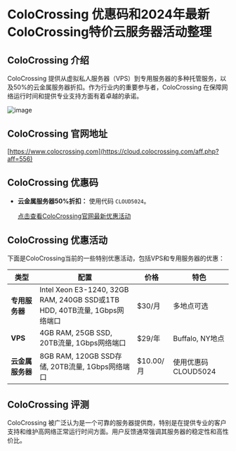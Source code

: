 # ColoCrossing 优惠码和2024年最新ColoCrossing特价云服务器活动整理

## ColoCrossing 介绍
ColoCrossing 提供从虚拟私人服务器（VPS）到专用服务器的多种托管服务，以及50%的云金属服务器折扣。作为行业内的重要参与者，ColoCrossing 在保障网络运行时间和提供专业支持方面有着卓越的承诺。

![image](https://github.com/qinz317/ColoCrossing/assets/167751010/799b9343-1989-4436-b236-2162f3555ca3)

## ColoCrossing 官网地址
[https://www.colocrossing.com](https://cloud.colocrossing.com/aff.php?aff=556)

## ColoCrossing 优惠码
- **云金属服务器50%折扣：** 使用代码 `CLOUD5024`。
  
  [点击查看ColoCrossing官网最新优惠活动](https://cloud.colocrossing.com/aff.php?aff=556)

## ColoCrossing 优惠活动
下面是ColoCrossing当前的一些特别优惠活动，包括VPS和专用服务器的优惠：

| 类型         | 配置                      | 价格     | 特色               |
|------------|-------------------------|--------|------------------|
| **专用服务器** | Intel Xeon E3-1240, 32GB RAM, 240GB SSD或1TB HDD, 40TB流量, 1Gbps网络端口 | $30/月 | 多地点可选 |
| **VPS**       | 4GB RAM, 25GB SSD, 20TB流量, 1Gbps网络端口 | $29/年 | Buffalo, NY地点    |
| **云金属服务器** | 8GB RAM, 120GB SSD存储, 20TB流量, 1Gbps网络端口 | $10.00/月 | 使用优惠码CLOUD5024    |

## ColoCrossing 评测
ColoCrossing 被广泛认为是一个可靠的服务器提供商，特别是在提供专业的客户支持和维护高网络正常运行时间方面。用户反馈通常强调其服务器的稳定性和高性价比。

